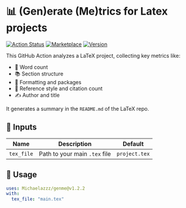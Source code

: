 # 📊 (Gen)erate (Me)trics for Latex projects

[![Action Status](https://github.com/Michaelazzz/genme/actions/workflows/test.yml/badge.svg)](https://github.com/Michaelazzz/genme/actions)
[![Marketplace](https://img.shields.io/badge/GitHub%20Marketplace-LaTeX%20Metrics-blue?logo=github)](https://github.com/marketplace/actions/genme)
[![Version](https://img.shields.io/github/v/tag/your-username/genme?label=version)](https://github.com/Michaelazzz/genme/releases)


This GitHub Action analyzes a LaTeX project, collecting key metrics like:

- 📄 Word count
- 📚 Section structure
- 🎨 Formatting and packages
- 🔗 Reference style and citation count
- ✍️ Author and title

It generates a summary in the `README.md` of the LaTeX repo.

## 🔧 Inputs

| Name       | Description                   | Default        |
|------------|-------------------------------|----------------|
| `tex_file` | Path to your main `.tex` file | `project.tex`  |

## 🚀 Usage

```yaml
uses: Michaelazzz/genme@v1.2.2
with:
  tex_file: "main.tex"
